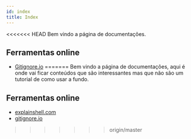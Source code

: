 ```yaml
---
id: index
title: Index
---
```


<<<<<<< HEAD
Bem vindo a página de documentações.

## Ferramentas online

- [Gitignore.io](./ferramentas_online/gitignore_io)
=======
Bem vindo a página de documentações, aqui é onde vai ficar conteúdos que são interessantes mas que não são um tutorial de como usar a fundo.

## Ferramentas online

- [explainshell.com](./ferramentas_online/explainshell_com)
- [gitignore.io](./ferramentas_online/gitignore_io)
>>>>>>> origin/master
